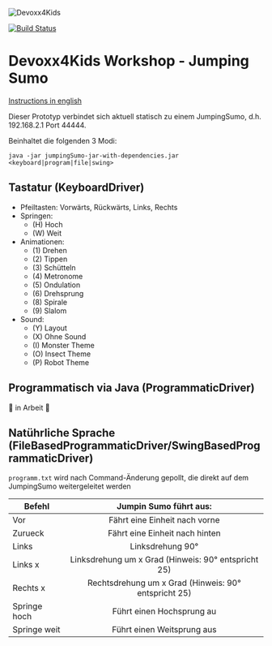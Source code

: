 ![Devoxx4Kids](http://www.devoxx4kids.de/wp-content/uploads/2015/07/cropped-header_hp.jpg)

[![Build Status](https://travis-ci.org/Devoxx4KidsDE/workshop-jumping-sumo.svg?branch=master)](https://travis-ci.org/Devoxx4KidsDE/workshop-jumping-sumo)

# Devoxx4Kids Workshop - Jumping Sumo

[Instructions in english](README.md)

Dieser Prototyp verbindet sich aktuell statisch zu einem JumpingSumo, d.h. 192.168.2.1 Port 44444.

Beinhaltet die folgenden 3 Modi:

```java -jar jumpingSumo-jar-with-dependencies.jar <keyboard|program|file|swing>```

## Tastatur (KeyboardDriver)
  - Pfeiltasten: Vorwärts, Rückwärts, Links, Rechts
  - Springen: 
      - (H) Hoch
      - (W) Weit
  - Animationen: 
      - (1) Drehen
      - (2) Tippen
      - (3) Schütteln
      - (4) Metronome
      - (5) Ondulation
      - (6) Drehsprung
      - (8) Spirale
      - (9) Slalom
  - Sound:
      - (Y) Layout
      - (X) Ohne Sound
      - (I) Monster Theme
      - (O) Insect Theme
      - (P) Robot Theme

## Programmatisch via Java (ProgrammaticDriver)

:construction: in Arbeit :construction:


## Natührliche Sprache (FileBasedProgrammaticDriver/SwingBasedProgrammaticDriver)

```programm.txt``` wird nach Command-Änderung gepollt, die direkt auf dem JumpingSumo weitergeleitet werden


| Befehl       | Jumpin Sumo führt aus:                              |
| ------------ |:--------------------------------------------------: |
| Vor          | Fährt eine Einheit nach vorne                       |
| Zurueck      | Fährt eine Einheit nach hinten                      |
| Links        | Linksdrehung 90°                                    |
| Links x      | Linksdrehung um x Grad (Hinweis: 90° entspricht 25) |
| Rechts x     | Rechtsdrehung um x Grad (Hinweis: 90° entspricht 25)|
| Springe hoch | Führt einen Hochsprung au                           |
| Springe weit | Führt einen Weitsprung aus                          |